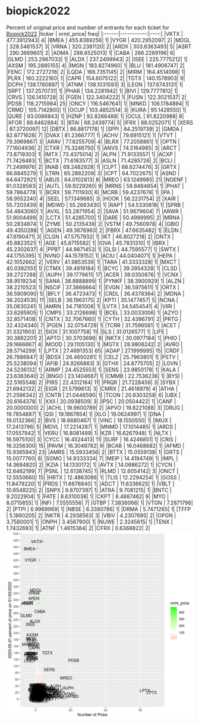 # biopick2022
Percent of original price and number of entrants for each ticket for [Biopick2022](https://twitter.com/hashtag/Biopick2022)
|ticker |  nrml_price| freq|
|:------|-----------:|----:|
|VKTX   | 477.3912943|    4|
|BMEA   | 455.8389256|    1|
|VYGR   | 420.2952097|    2|
|MDGL   | 328.5461537|    3|
|VRNA   | 320.2381120|    2|
|ARDX   | 303.6363493|    5|
|ASRT   | 290.3669601|    2|
|ADMA   | 288.6525013|    1|
|CABA   | 266.2269196|    6|
|GLMD   | 253.2967033|    1|
|ALDX   | 237.2499943|    2|
|ISEE   | 225.7775212|    1|
|AXSM   | 195.2885155|    4|
|IMGN   | 183.8274960|    1|
|BLU    | 181.4906747|    2|
|FENC   | 172.2727218|    2|
|LQDA   | 166.7351145|    2|
|MIRM   | 164.4514098|    1|
|PLRX   | 160.2222160|    1|
|CAPR   | 154.6075122|    2|
|TGTX   | 140.1578903|    9|
|DCPH   | 138.1780897|    1|
|ATNM   | 138.1031593|    3|
|LEGN   | 137.6743131|    1|
|SRPT   | 137.2570731|    1|
|PHAR   | 134.2281942|    1|
|BIVI   | 129.7777812|    1|
|CRVS   | 126.1410728|    3|
|FGEN   | 122.3404222|    1|
|FUSN   | 122.3021537|    2|
|PDSB   | 118.2715984|   25|
|ONCY   | 116.5467641|    1|
|MNKD   | 106.1784894|    1|
|CRMD   | 105.7142800|    1|
|OCUP   | 103.4852514|    3|
|KURA   |  95.1428550|    1|
|QURE   |  93.0086843|    1|
|HZNP   |  92.8266488|    1|
|OCUL   |  91.8220988|    8|
|XFOR   |  88.6462884|    3|
|BTAI   |  88.2439774|    5|
|IFRX   |  88.0252071|    1|
|XERS   |  87.3720097|   12|
|DBTX   |  86.8817178|    1|
|SPPI   |  84.2519739|    2|
|GMDA   |  82.6771628|    7|
|DVAX   |  81.2366777|    1|
|ACHV   |  79.6915121|    1|
|VTVT   |  79.3969867|    3|
|ARAV   |  77.6255709|    4|
|BLRX   |  77.2058861|    1|
|OPTN   |  77.1604936|    2|
|CTXR   |  75.3246750|    1|
|ANVS   |  74.5164985|    3|
|ARCT   |  73.8719303|    1|
|IMTX   |  73.4375014|    2|
|ALPN   |  71.9133557|    1|
|ACXP   |  71.7426483|    1|
|BCTX   |  71.6183577|    3|
|ASLN   |  71.4285726|    2|
|BCLI   |  71.2499976|    2|
|INAB   |  69.2482928|    1|
|CLPT   |  68.6274476|    3|
|GRTX   |  66.8845279|    1|
|LTRN   |  65.2882209|    3|
|ICPT   |  64.7022675|    1|
|ASND   |  64.6472921|    1|
|ABUS   |  64.0102813|    8|
|MREO   |  63.1249985|   21|
|NGENF  |  61.0328583|    2|
|AUTL   |  59.9229260|    9|
|MRNS   |  59.8484854|    1|
|PHAT   |  59.7864778|    1|
|BCRX   |  59.7111930|    6|
|MCRB   |  59.4237678|    1|
|IPA    |  58.9552240|    4|
|SEEL   |  57.1349685|    3|
|HOOK   |  56.2231754|    2|
|XAIR   |  55.7203439|    8|
|MDWD   |  55.2663430|    1|
|RAPT   |  54.5330818|    1|
|SPRB   |  54.4843060|    1|
|AVXL   |  53.2871954|    2|
|SAVA   |  51.9679604|    7|
|ARWR   |  51.9004499|    3|
|LCTX   |  51.4285700|    1|
|DARE   |  50.4999995|    2|
|MRNA   |  50.2834874|    1|
|ZYME   |  50.2135439|    2|
|VSTM   |  49.7560978|    4|
|GBIO   |  49.4350288|    1|
|AGEN   |  49.3676963|    2|
|FBRX   |  47.6635482|    1|
|ELDN   |  47.6190471|    3|
|CLGN   |  47.5757932|    1|
|IKT    |  46.8027218|    2|
|ONTX   |  45.8823521|    1|
|AGE    |  45.8715582|    1|
|IOVA   |  45.7831310|    1|
|IBRX   |  45.2302637|    4|
|PPBT   |  44.9871453|    1|
|GLSI   |  44.7595577|    1|
|SWTX   |  44.1755395|    1|
|NVNO   |  44.1578152|    1|
|ACIU   |  44.0404071|    1|
|HEPA   |  42.1052662|    2|
|VERV   |  41.9853539|    1|
|TARA   |  41.3333328|    1|
|MXCT   |  40.0392551|    1|
|CTMX   |  39.4919184|    1|
|BCYC   |  39.3954328|    1|
|CLSD   |  39.2727288|    2|
|AUPH   |  39.1779611|   17|
|ACER   |  39.0350876|    1|
|VCNX   |  38.9519234|    1|
|SANA   |  38.8888899|    1|
|PYNKF  |  38.3900929|    1|
|ALZN   |  38.2210523|    1|
|NSCIF  |  37.3866664|    1|
|EVGN   |  36.5975611|    1|
|ORTX   |  36.5909090|    5|
|BFLY   |  36.4723473|    1|
|CRDL   |  36.4378364|    2|
|MDNA   |  36.2024535|   11|
|SELB   |  36.1963175|    2|
|KPTI   |  35.1477457|    5|
|NCNA   |  35.0630241|    1|
|AMRN   |  34.7181008|    1|
|LVTX   |  34.5454541|    4|
|VIRI   |  33.6265905|    1|
|CMPS   |  33.2126698|    1|
|BCEL   |  33.0033006|    1|
|AZYO   |  32.8571408|    1|
|CNTX   |  32.7067660|    1|
|CYTH   |  32.4396791|    2|
|PRTG   |  32.4324340|    7|
|PGEN   |  32.0754729|    1|
|TCRR   |  31.7596581|    1|
|ACET   |  31.3321903|    2|
|SIOX   |  31.1007758|   11|
|SLS    |  31.0126577|    1|
|LIFE   |  30.3882201|    2|
|APTO   |  30.3703696|    8|
|NKTX   |  30.0977184|    1|
|PHIO   |  29.1666667|    4|
|MODD   |  29.1105130|    1|
|MGTX   |  28.9806242|    2|
|AVRO   |  28.5714299|    1|
|LPTX   |  27.4691353|   65|
|ADAP   |  27.1999995|   15|
|CRDF   |  26.7886847|    3|
|BDSX   |  26.4650281|    1|
|CELZ   |  25.7963801|    1|
|PSTV   |  25.5238094|    1|
|AFIB   |  24.9266863|    3|
|GTHX   |  24.8775705|    2|
|LGVN   |  24.5236132|    1|
|ARMP   |  24.4525553|    1|
|SENS   |  23.9850178|    1|
|KALA   |  23.6363640|    2|
|BNGO   |  23.1404687|    1|
|CMMB   |  22.7536236|    1|
|BYSI   |  22.5165548|    2|
|PIRS   |  22.4312164|   11|
|PRQR   |  21.7228459|    3|
|SYBX   |  21.6942132|    2|
|EIGR   |  21.5799613|    3|
|CMRX   |  21.4618979|    4|
|ATHA   |  21.2586342|    2|
|CNTB   |  21.0446590|    1|
|TCON   |  20.8303258|    6|
|UBX    |  20.6164378|    1|
|XXII   |  20.0938509|    3|
|IPSC   |  20.0504422|    1|
|CANF   |  20.0000000|    2|
|ACHL   |  19.9600789|    2|
|APVO   |  19.8221088|    3|
|DRUG   |  19.7854887|    1|
|QSI    |  19.1867854|    1|
|XLO    |  19.0624997|    1|
|DNA    |  19.0132366|    2|
|BVS    |  18.6680467|    1|
|VINC   |  18.1550550|    1|
|IMUX   |  17.2413796|    5|
|MDVL   |  17.2214287|    1|
|MNMD   |  17.1014485|    1|
|ARDS   |  17.0557942|    1|
|VERU   |  16.8081499|    1|
|KZR    |  16.6267948|    1|
|NLTX   |  16.5975100|    3|
|CYCC   |  16.4524413|   11|
|SURF   |  16.4246851|    1|
|CRIS   |  16.3256300|   15|
|PAVM   |  16.3048782|    9|
|BCAB   |  16.0468682|    1|
|AFMD   |  15.9365943|   23|
|AMRS   |  15.5933456|    2|
|BTTX   |  15.0559138|    1|
|GRTS   |  15.0077760|    8|
|SGMO   |  14.9333334|    7|
|MEIP   |  14.4194749|    1|
|IMPL   |  14.3684820|    2|
|KZIA   |  14.1330172|    1|
|AVTX   |  14.0686272|    1|
|CYCN   |  12.6462199|    7|
|PSNL   |  12.6138745|    1|
|RLMD   |  12.6054142|    3|
|ONCT   |  12.5550660|   15|
|HRTX   |  12.4863086|    1|
|TLIS   |  12.2294254|    1|
|GOSS   |  11.8479220|    1|
|PRDS   |  11.6676840|    1|
|ADCT   |  11.6336625|    1|
|VBLT   |  10.6548225|    2|
|SNPX   |   9.8707397|    1|
|ATRA   |   9.7081215|    1|
|BNTC   |   9.2022904|    1|
|FATE   |   8.6310038|    1|
|CKPT   |   8.4887462|    9|
|MYO    |   8.0715855|    1|
|INFI   |   7.5555556|    7|
|GTBP   |   7.3836066|    1|
|VTGN   |   7.2871796|    2|
|PTPI   |   6.9969969|    1|
|NBSE   |   6.3380786|    1|
|DRMA   |   5.7471265|    1|
|TFFP   |   5.1860205|    2|
|NKTR   |   4.2938563|    3|
|VBIV   |   4.2307695|    2|
|OPGN   |   3.7580001|    1|
|ONPH   |   3.4567900|    1|
|NUWE   |   2.3245615|    1|
|TENX   |   1.7432693|    1|
|ATNF   |   1.4615384|    2|
|CFRX   |   0.6368822|    2|
![retvspicks](biopicks.png?raw=true)
